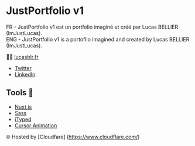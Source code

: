 # JustPortfolio v1

FR - JustPortfolio v1 est un portfolio imaginé et créé par Lucas BELLIER (ImJustLucas).<br>
ENG - JustPortfolio v1 is a portoflio imagined and created by Lucas BELLIER (ImJustLucas).

👨‍💻 [lucasblr.fr](lucasblr.fr)
- [Twitter](https://twitter.com/ImJustLucas_)
- [LinkedIn](https://www.linkedin.com/in/lucasbellier/)

## Tools 🔨

- [Nuxt.js](https://nuxtjs.org/)
- [Sass](https://sass-lang.com/)
- [iTyped](https://ityped.surge.sh/)
- [Cursor Animation](https://youtu.be/JonZXS4awuc)

🌐 Hosted by [Cloudfare] (https://www.cloudflare.com/)
